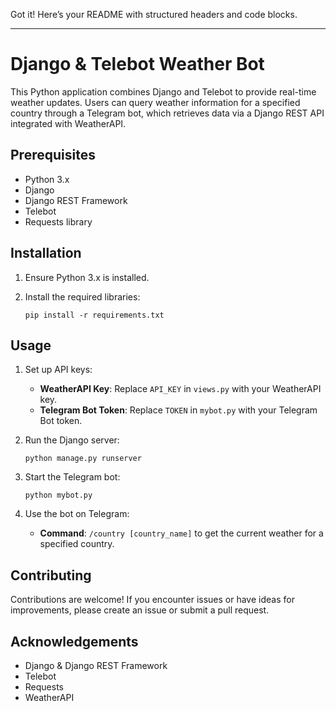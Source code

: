 Got it! Here’s your README with structured headers and code blocks.

---

# Django & Telebot Weather Bot

This Python application combines Django and Telebot to provide real-time weather updates. Users can query weather information for a specified country through a Telegram bot, which retrieves data via a Django REST API integrated with WeatherAPI.

## Prerequisites

- Python 3.x
- Django
- Django REST Framework
- Telebot
- Requests library

## Installation

1. Ensure Python 3.x is installed.

2. Install the required libraries:

   ```shell
   pip install -r requirements.txt
   ```

## Usage

1. Set up API keys:
   - **WeatherAPI Key**: Replace `API_KEY` in `views.py` with your WeatherAPI key.
   - **Telegram Bot Token**: Replace `TOKEN` in `mybot.py` with your Telegram Bot token.

2. Run the Django server:

   ```shell
   python manage.py runserver
   ```

3. Start the Telegram bot:

   ```shell
   python mybot.py
   ```

4. Use the bot on Telegram:
   - **Command**: `/country [country_name]` to get the current weather for a specified country.

## Contributing

Contributions are welcome! If you encounter issues or have ideas for improvements, please create an issue or submit a pull request.

## Acknowledgements

- Django & Django REST Framework
- Telebot
- Requests
- WeatherAPI

